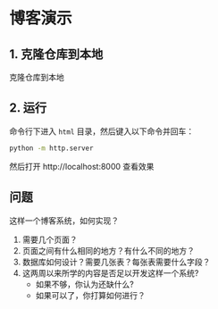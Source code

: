# 博客演示

## 1. 克隆仓库到本地

克隆仓库到本地

## 2. 运行
命令行下进入 `html` 目录，然后键入以下命令并回车：

```sh
python -m http.server
```

然后打开 http://localhost:8000 查看效果


## 问题

这样一个博客系统，如何实现？

1. 需要几个页面？
2. 页面之间有什么相同的地方？有什么不同的地方？
3. 数据库如何设计？需要几张表？每张表需要什么字段？
4. 这两周以来所学的内容是否足以开发这样一个系统?
    * 如果不够，你认为还缺什么?
    * 如果可以了，你打算如何进行？
